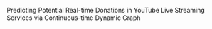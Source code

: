 Predicting Potential Real-time Donations in YouTube Live Streaming Services via Continuous-time Dynamic Graph

